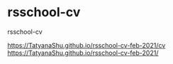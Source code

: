 # rsschool-cv
rsschool-cv

https://TatyanaShu.github.io/rsschool-cv-feb-2021/cv
https://TatyanaShu.github.io/rsschool-cv-feb-2021/
